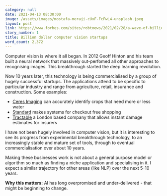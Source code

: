 ```yaml
---
category: null
date: 2021-04-13 08:30:00
image: /assets/images/mostafa-meraji-cUxF-FcFwL4-unsplash.jpeg
layout: post
link: https://www.forbes.com/sites/robtoews/2021/02/28/a-wave-of-billion-dollar-computer-vision-startups-is-coming
story_number: 1
title: Billion dollar computer vision startups
word_count: 2,372
---
```


Computer vision is where it all began. In 2012 Geoff Hinton and his team built a neural network that massively out-perfomed all other approaches to recognising images. This breakthrough started the deep learning revolution.

Now 10 years later, this technology is being commercialised by a group of hugely successful startups. The applications attend to be specific to particular industry and range from agriculture, retail, insurance and construction. Some examples:

 - [Ceres Imaging]( https://www.ceresimaging.net/) can accurately identify crops that need more or less water
 - [Standard](https://standard.ai/) makes systems for checkout free shopping
 - [Tractable](https://tractable.ai/) a London based company that allows instant damage estimates for insurers

I have not been hugely involved in computer vision, but it is interesting to see its progress from experimental breakthrough technology, to an increasingly stable and mature  set of tools, through to eventual commercialisation over about 10 years.

Making these businesses work is not about a general purpose model or algorithm so much as finding a niche application and specialising in it. I expect a similar trajectory for other areas (like NLP) over the next 5-10 years. 

**Why this matters:** AI has long overpromised and under-delivered - that might be beginning to change.

